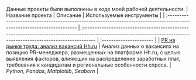 Данные проекты были выполнены в ходе моей рабочей деятельности.
| Название проекта                                                                                                       | Описание                                                                                                                                                           | Используемые инструменты |
| :--------------------------------------------------------------------------------------------------------------------- | :----------------------------------------------------------------------------------------------------------------------------------------------------------------- | :---------------------- |
| [PR на рынке труда: анализ вакансий Hh.ru](https://github.com/serobabov/work.projects/tree/3e5a0868f9e94a61f1da2687f71815bbfea0fe9d/pr_vacancy) | Анализ данных о вакансиях на позицию PR-менеджера, размещенных на платформе Hh.ru, с целью выявления факторов, влияющих на распределение заработных плат, требования к кандидатам и региональные особенности спроса. | _Python_, _Pandas_, _Matplotlib_, _Seaborn_                |
